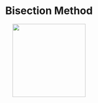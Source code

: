 <div align="center"> <h1>Bisection Method</h1> </div>

<div align = "center">
<img src="https://www.jansatta.com/wp-content/uploads/2018/05/nalini-10.jpg" width="200" >
</div>